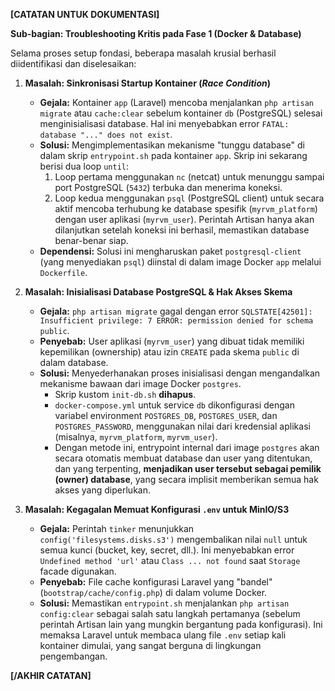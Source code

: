 **[CATATAN UNTUK DOKUMENTASI]**

**Sub-bagian: Troubleshooting Kritis pada Fase 1 (Docker & Database)**

Selama proses setup fondasi, beberapa masalah krusial berhasil diidentifikasi dan diselesaikan:

1.  **Masalah: Sinkronisasi Startup Kontainer (_Race Condition_)**

    - **Gejala:** Kontainer `app` (Laravel) mencoba menjalankan `php artisan migrate` atau `cache:clear` sebelum kontainer `db` (PostgreSQL) selesai menginisialisasi database. Hal ini menyebabkan error `FATAL: database "..." does not exist`.
    - **Solusi:** Mengimplementasikan mekanisme "tunggu database" di dalam skrip `entrypoint.sh` pada kontainer `app`. Skrip ini sekarang berisi dua loop `until`:
      1.  Loop pertama menggunakan `nc` (netcat) untuk menunggu sampai port PostgreSQL (`5432`) terbuka dan menerima koneksi.
      2.  Loop kedua menggunakan `psql` (PostgreSQL client) untuk secara aktif mencoba terhubung ke database spesifik (`myrvm_platform`) dengan user aplikasi (`myrvm_user`). Perintah Artisan hanya akan dilanjutkan setelah koneksi ini berhasil, memastikan database benar-benar siap.
    - **Dependensi:** Solusi ini mengharuskan paket `postgresql-client` (yang menyediakan `psql`) diinstal di dalam image Docker `app` melalui `Dockerfile`.

2.  **Masalah: Inisialisasi Database PostgreSQL & Hak Akses Skema**

    - **Gejala:** `php artisan migrate` gagal dengan error `SQLSTATE[42501]: Insufficient privilege: 7 ERROR: permission denied for schema public`.
    - **Penyebab:** User aplikasi (`myrvm_user`) yang dibuat tidak memiliki kepemilikan (ownership) atau izin `CREATE` pada skema `public` di dalam database.
    - **Solusi:** Menyederhanakan proses inisialisasi dengan mengandalkan mekanisme bawaan dari image Docker `postgres`.
      - Skrip kustom `init-db.sh` **dihapus**.
      - `docker-compose.yml` untuk service `db` dikonfigurasi dengan variabel environment `POSTGRES_DB`, `POSTGRES_USER`, dan `POSTGRES_PASSWORD`, menggunakan nilai dari kredensial aplikasi (misalnya, `myrvm_platform`, `myrvm_user`).
      - Dengan metode ini, entrypoint internal dari image `postgres` akan secara otomatis membuat database dan user yang ditentukan, dan yang terpenting, **menjadikan user tersebut sebagai pemilik (owner) database**, yang secara implisit memberikan semua hak akses yang diperlukan.

3.  **Masalah: Kegagalan Memuat Konfigurasi `.env` untuk MinIO/S3**
    - **Gejala:** Perintah `tinker` menunjukkan `config('filesystems.disks.s3')` mengembalikan nilai `null` untuk semua kunci (bucket, key, secret, dll.). Ini menyebabkan error `Undefined method 'url'` atau `Class ... not found` saat `Storage` facade digunakan.
    - **Penyebab:** File cache konfigurasi Laravel yang "bandel" (`bootstrap/cache/config.php`) di dalam volume Docker.
    - **Solusi:** Memastikan `entrypoint.sh` menjalankan `php artisan config:clear` sebagai salah satu langkah pertamanya (sebelum perintah Artisan lain yang mungkin bergantung pada konfigurasi). Ini memaksa Laravel untuk membaca ulang file `.env` setiap kali kontainer dimulai, yang sangat berguna di lingkungan pengembangan.

**[/AKHIR CATATAN]**
